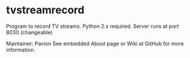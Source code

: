 tvstreamrecord
==============

Program to record TV streams. 
Python 2.x required. Server runs at port 8030 (changeable)

Maintainer: Pavion
See embedded About page or Wiki at GitHub for more information.
